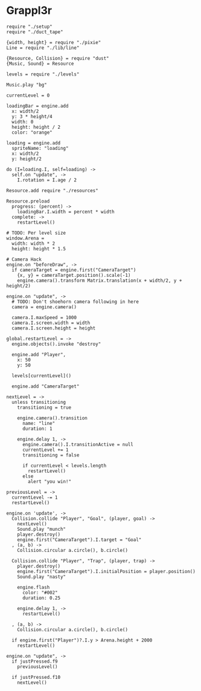 Grappl3r
========

    require "./setup"
    require "./duct_tape"

    {width, height} = require "./pixie"
    Line = require "./lib/line"

    {Resource, Collision} = require "dust"
    {Music, Sound} = Resource

    levels = require "./levels"

    Music.play "bg"

    currentLevel = 0

    loadingBar = engine.add
      x: width/2
      y: 3 * height/4
      width: 0
      height: height / 2
      color: "orange"

    loading = engine.add
      spriteName: "loading"
      x: width/2
      y: height/2

    do (I=loading.I, self=loading) ->
      self.on "update", ->
        I.rotation = I.age / 2

    Resource.add require "./resources"

    Resource.preload
      progress: (percent) ->
        loadingBar.I.width = percent * width
      complete: ->
        restartLevel()

    # TODO: Per level size
    window.Arena =
      width: width * 2
      height: height * 1.5

    # Camera Hack
    engine.on "beforeDraw", ->
      if cameraTarget = engine.first("CameraTarget")
        {x, y} = cameraTarget.position().scale(-1)
        engine.camera().transform Matrix.translation(x + width/2, y + height/2)

    engine.on "update", ->
      # TODO: Don't shoehorn camera following in here
      camera = engine.camera()

      camera.I.maxSpeed = 1000
      camera.I.screen.width = width
      camera.I.screen.height = height

    global.restartLevel = ->
      engine.objects().invoke "destroy"

      engine.add "Player",
        x: 50
        y: 50

      levels[currentLevel]()

      engine.add "CameraTarget"

    nextLevel = ->
      unless transitioning
        transitioning = true

        engine.camera().transition
          name: "line"
          duration: 1

        engine.delay 1, ->
          engine.camera().I.transitionActive = null
          currentLevel += 1
          transitioning = false

          if currentLevel < levels.length
            restartLevel()
          else
            alert "you win!"

    previousLevel = ->
      currentLevel -= 1
      restartLevel()

    engine.on 'update', ->
      Collision.collide "Player", "Goal", (player, goal) ->
        nextLevel()
        Sound.play "munch"
        player.destroy()
        engine.first("CameraTarget").I.target = "Goal"
      , (a, b) ->
        Collision.circular a.circle(), b.circle()

      Collision.collide "Player", "Trap", (player, trap) ->
        player.destroy()
        engine.first("CameraTarget").I.initialPosition = player.position()
        Sound.play "nasty"

        engine.flash
          color: "#002"
          duration: 0.25

        engine.delay 1, ->
          restartLevel()

      , (a, b) ->
        Collision.circular a.circle(), b.circle()

      if engine.first("Player")?.I.y > Arena.height + 2000
        restartLevel()

    engine.on "update", ->
      if justPressed.f9
        previousLevel()

      if justPressed.f10
        nextLevel()
